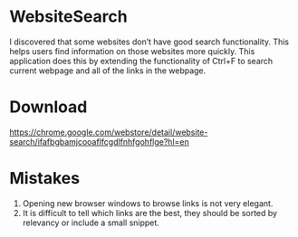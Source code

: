 # WebsiteSearch
I discovered that some websites don’t have good search functionality. This helps users find information on those websites more quickly. This application does this by extending the functionality of Ctrl+F to search current webpage and all of the links in the webpage.


# Download
https://chrome.google.com/webstore/detail/website-search/ifafbgbamjcooaflfcgdlfnhfgohflge?hl=en

# Mistakes
1. Opening new browser windows to browse links is not very elegant.
2. It is difficult to tell which links are the best, they should be sorted by relevancy or include a small snippet.
